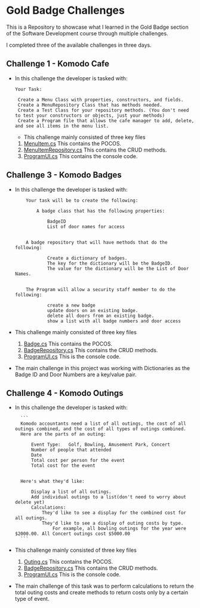 # Gold Badge Challenges

This is a Repository to showcase what I learned in the Gold Badge section of the Software Development course through multiple challenges.

I completed three of the available challenges in three days.

## Challenge 1 - Komodo Cafe

- In this challenge the developer is tasked with:
   ```
   Your Task:

    Create a Menu Class with properties, constructors, and fields.
    Create a MenuRepository Class that has methods needed.
    Create a Test Class for your repository methods. (You don't need to test your constructors or objects, just your methods)
    Create a Program file that allows the cafe manager to add, delete, and see all items in the menu list.
   ```
    - This challenge mainly consisted of three key files

    1. [MenuItem.cs](./01_KomodoCafe.Repository/MenuItem.cs) This contains the POCOS.
    2. [MenuItemRepository.cs](./01_KomodoCafe.Repository/MenuItemRepository.cs) This contains the CRUD methods.
    3. [ProgramUI.cs](./01_KomodoCafe.UI/ProgramUI.cs) This contains the console code.
    

## Challenge 3 - Komodo Badges

- In this challenge the developer is tasked with:

    ```
        Your task will be to create the following:

            A badge class that has the following properties:

                BadgeID
                List of door names for access

 
        A badge repository that will have methods that do the following:

                Create a dictionary of badges.
                The key for the dictionary will be the BadgeID.
                The value for the dictionary will be the List of Door Names.

 
        The Program will allow a security staff member to do the following:

                create a new badge
                update doors on an existing badge.
                delete all doors from an existing badge.
                show a list with all badge numbers and door access
    ```

- This challenge mainly consisted of three key files

    1. [Badge.cs](./03_KomodoBadge_Repository/Badge.cs) This contains the POCOS.
    2. [BadgeRepository.cs](./03_KomodoBadge_Repository/BadgeRepository.cs) This contains the CRUD methods.
    3. [ProgramUI.cs](./03_KomodoBadges.UI/ProgramUI.cs) This is the console code.

- The main challenge in this project was working with Dictionaries as the Badge ID and Door Numbers are a key/value pair.

## Challenge 4 - Komodo Outings

- In this challenge the developer is tasked with:

        ```
        Komodo accountants need a list of all outings, the cost of all outings combined, and the cost of all types of outings combined.
        Here are the parts of an outing:

            Event Type:   Golf, Bowling, Amusement Park, Concert
            Number of people that attended
            Date
            Total cost per person for the event
            Total cost for the event

 
        Here's what they'd like:

            Display a list of all outings.
            Add individual outings to a list(don't need to worry about delete yet)
            Calculations:
                They'd like to see a display for the combined cost for all outings.
                They'd like to see a display of outing costs by type.
                    For example, all bowling outings for the year were $2000.00. All Concert outings cost $5000.00
        ```

- This challenge mainly consisted of three key files

    1. [Outing.cs](./04_KomodoOutings.Repository/Outing.cs) This contains the POCOS.
    2. [BadgeRepository.cs](./04_KomodoOutings.Repository/Outing.cs) This contains the CRUD methods.
    3. [ProgramUI.cs](./04_KomodoOutings.UI/ProgramUI.cs) This is the console code.

- The main challenge of this task was to perform calculations to return the total outing costs and create methods to return costs only by a certain type of event.
